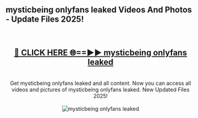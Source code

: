 <h2>mysticbeing onlyfans leaked Videos And Photos - Update Files 2025!</h2>
<br>
<div align="center">
<h2><a href="https://top-ai-tools.click/QrbHav" rel="nofollow">🔴 CLICK HERE 🌐==►► mysticbeing onlyfans leaked</a></h2>
<br>
Get mysticbeing onlyfans leaked and all content. Now you can access all videos and pictures of mysticbeing onlyfans leaked. New Updated Files 2025!
<br>
<br>
<a href="https://top-ai-tools.click/QrbHav" rel="nofollow" data-target="animated-image.originalLink"><img src="https://i.ibb.co.com/WyWwxjT/player-gif2.gif" alt="mysticbeing onlyfans leaked" style="max-width: 100%; display: inline-block;" data-target="animated-image.originalImage"></a>
</div>
<br>